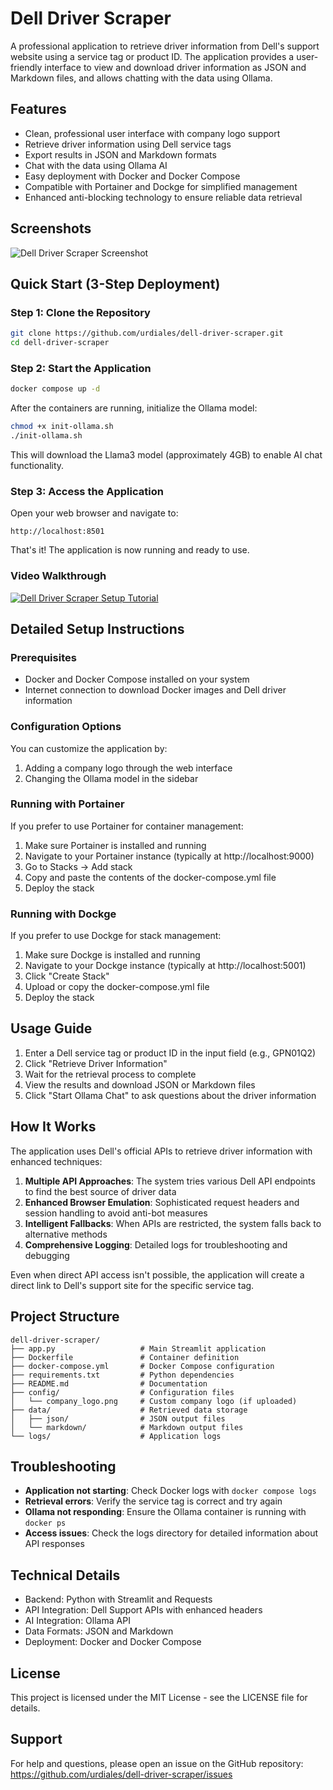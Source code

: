 # Dell Driver Scraper

A professional application to retrieve driver information from Dell's support website using a service tag or product ID. The application provides a user-friendly interface to view and download driver information as JSON and Markdown files, and allows chatting with the data using Ollama.

## Features

- Clean, professional user interface with company logo support
- Retrieve driver information using Dell service tags
- Export results in JSON and Markdown formats
- Chat with the data using Ollama AI
- Easy deployment with Docker and Docker Compose
- Compatible with Portainer and Dockge for simplified management
- Enhanced anti-blocking technology to ensure reliable data retrieval

## Screenshots

![Dell Driver Scraper Screenshot](./images/screenshot1.png)

## Quick Start (3-Step Deployment)

### Step 1: Clone the Repository

```bash
git clone https://github.com/urdiales/dell-driver-scraper.git
cd dell-driver-scraper
```

### Step 2: Start the Application

```bash
docker compose up -d
```

After the containers are running, initialize the Ollama model:

```bash
chmod +x init-ollama.sh
./init-ollama.sh
```

This will download the Llama3 model (approximately 4GB) to enable AI chat functionality.

### Step 3: Access the Application

Open your web browser and navigate to:
```
http://localhost:8501
```

That's it! The application is now running and ready to use.

### Video Walkthrough

[![Dell Driver Scraper Setup Tutorial](https://place-hold.it/500x300&text=Dell%20Driver%20Scraper%20Tutorial)](https://example.com/video-tutorial)

## Detailed Setup Instructions

### Prerequisites

- Docker and Docker Compose installed on your system
- Internet connection to download Docker images and Dell driver information

### Configuration Options

You can customize the application by:

1. Adding a company logo through the web interface
2. Changing the Ollama model in the sidebar

### Running with Portainer

If you prefer to use Portainer for container management:

1. Make sure Portainer is installed and running
2. Navigate to your Portainer instance (typically at http://localhost:9000)
3. Go to Stacks → Add stack
4. Copy and paste the contents of the docker-compose.yml file
5. Deploy the stack

### Running with Dockge

If you prefer to use Dockge for stack management:

1. Make sure Dockge is installed and running
2. Navigate to your Dockge instance (typically at http://localhost:5001)
3. Click "Create Stack"
4. Upload or copy the docker-compose.yml file
5. Deploy the stack

## Usage Guide

1. Enter a Dell service tag or product ID in the input field (e.g., GPN01Q2)
2. Click "Retrieve Driver Information"
3. Wait for the retrieval process to complete
4. View the results and download JSON or Markdown files
5. Click "Start Ollama Chat" to ask questions about the driver information

## How It Works

The application uses Dell's official APIs to retrieve driver information with enhanced techniques:

1. **Multiple API Approaches**: The system tries various Dell API endpoints to find the best source of driver data
2. **Enhanced Browser Emulation**: Sophisticated request headers and session handling to avoid anti-bot measures
3. **Intelligent Fallbacks**: When APIs are restricted, the system falls back to alternative methods
4. **Comprehensive Logging**: Detailed logs for troubleshooting and debugging

Even when direct API access isn't possible, the application will create a direct link to Dell's support site for the specific service tag.

## Project Structure

```
dell-driver-scraper/
├── app.py                   # Main Streamlit application
├── Dockerfile               # Container definition
├── docker-compose.yml       # Docker Compose configuration
├── requirements.txt         # Python dependencies
├── README.md                # Documentation
├── config/                  # Configuration files
│   └── company_logo.png     # Custom company logo (if uploaded)
├── data/                    # Retrieved data storage
│   ├── json/                # JSON output files
│   └── markdown/            # Markdown output files
└── logs/                    # Application logs
```

## Troubleshooting

- **Application not starting**: Check Docker logs with `docker compose logs`
- **Retrieval errors**: Verify the service tag is correct and try again
- **Ollama not responding**: Ensure the Ollama container is running with `docker ps`
- **Access issues**: Check the logs directory for detailed information about API responses

## Technical Details

- Backend: Python with Streamlit and Requests
- API Integration: Dell Support APIs with enhanced headers
- AI Integration: Ollama API
- Data Formats: JSON and Markdown
- Deployment: Docker and Docker Compose

## License

This project is licensed under the MIT License - see the LICENSE file for details.

## Support

For help and questions, please open an issue on the GitHub repository:
https://github.com/urdiales/dell-driver-scraper/issues
